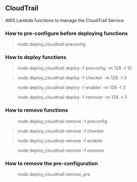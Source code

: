 
## CloudTrail

AWS Lambda functions to manage the CloudTrail Service


### How to pre-configure before deploying functions

  > node deploy_cloudtrail preconfig


### How to deploy functions

  > node deploy_cloudtrail deploy -f preconfig -m 128 -t 10

  > node deploy_cloudtrail deploy -f checker -m 128 -t 3

  > node deploy_cloudtrail deploy -f enabler -m 128 -t 3

  > node deploy_cloudtrail deploy -f remover -m 128 -t 3

### How to remove functions

  > node deploy_cloudtrail remove -f preconfig

  > node deploy_cloudtrail remove -f checker

  > node deploy_cloudtrail remove -f enabler

  > node deploy_cloudtrail remove -f remover


### How to remove the pre-configuration

  > node deploy_cloudtrail remove_pre
